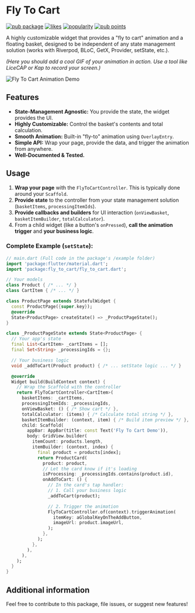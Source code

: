 # Fly To Cart

[![pub package](https://img.shields.io/pub/v/fly_to_cart.svg)](https://pub.dev/packages/fly_to_cart)
[![likes](https://img.shields.io/pub/likes/fly_to_cart)](https://pub.dev/packages/fly_to_cart)
[![popularity](https://img.shields.io/pub/popularity/fly_to_cart)](https://pub.dev/packages/fly_to_cart)
[![pub points](https://img.shields.io/pub/points/fly_to_cart)](https://pub.dev/packages/fly_to_cart)

A highly customizable widget that provides a "fly to cart" animation and a floating basket, designed to be independent of any state management solution (works with Riverpod, BLoC, GetX, Provider, setState, etc.).

*(Here you should add a cool GIF of your animation in action. Use a tool like LiceCAP or Kap to record your screen.)*

![Fly To Cart Animation Demo](assets/fly_to_cart.gif)
## Features

- **State-Management Agnostic:** You provide the state, the widget provides the UI.
- **Highly Customizable:** Control the basket's contents and total calculation.
- **Smooth Animation:** Built-in "fly-to" animation using `OverlayEntry`.
- **Simple API:** Wrap your page, provide the data, and trigger the animation from anywhere.
- **Well-Documented & Tested.**

## Usage

1.  **Wrap your page** with the `FlyToCartController`. This is typically done around your `Scaffold`.
2.  **Provide state** to the controller from your state management solution (`basketItems`, `processingItemIds`).
3.  **Provide callbacks and builders** for UI interaction (`onViewBasket`, `basketItemBuilder`, `totalCalculator`).
4.  From a child widget (like a button's `onPressed`), **call the animation trigger** and **your business logic**.

### Complete Example (`setState`):

```dart
// main.dart (Full code in the package's /example folder)
import 'package:flutter/material.dart';
import 'package:fly_to_cart/fly_to_cart.dart';

// Your models
class Product { /* ... */ }
class CartItem { /* ... */ }

class ProductPage extends StatefulWidget {
  const ProductPage({super.key});
  @override
  State<ProductPage> createState() => _ProductPageState();
}

class _ProductPageState extends State<ProductPage> {
  // Your app's state
  final List<CartItem> _cartItems = [];
  final Set<String> _processingIds = {};

  // Your business logic
  void _addToCart(Product product) { /* ... setState logic ... */ }

  @override
  Widget build(BuildContext context) {
    // Wrap the Scaffold with the controller
    return FlyToCartController<CartItem>(
      basketItems: _cartItems,
      processingItemIds: _processingIds,
      onViewBasket: () { /* Show cart */ },
      totalCalculator: (items) { /* Calculate total string */ },
      basketItemBuilder: (context, item) { /* Build item preview */ },
      child: Scaffold(
        appBar: AppBar(title: const Text('Fly To Cart Demo')),
        body: GridView.builder(
          itemCount: products.length,
          itemBuilder: (context, index) {
            final product = products[index];
            return ProductCard(
              product: product,
              // Let the card know if it's loading
              isProcessing: _processingIds.contains(product.id),
              onAddToCart: () {
                // In the card's tap handler:
                // 1. Call your business logic
                _addToCart(product);

                // 2. Trigger the animation
                FlyToCartController.of(context).triggerAnimation(
                  itemKey: aGlobalKeyOnTheAddButton,
                  imageUrl: product.imageUrl,
                );
              },
            );
          },
        ),
      ),
    );
  }
}
```

## Additional information

Feel free to contribute to this package, file issues, or suggest new features!